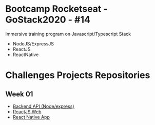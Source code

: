 # Bootcamp Rocketseat - GoStack2020 - #14

Immersive training program on Javascript/Typescript Stack
- NodeJS/ExpressJS
- ReactJS
- ReactNative

# Challenges Projects Repositories

## Week 01 
- [Backend API (Node/express)](https://github.com/rogerio410/nodejs-concepts-projects-app)
- [ReactJS Web](https://github.com/rogerio410/reactjs-concepts-projects-app)
- [React Native App ](https://github.com/rogerio410/reactnative-concepts-projects-app)